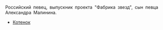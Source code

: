 Российский певец, выпускник проекта "Фабрика звезд", сын певца Александра Малинина.

* [Котенок](Котенок.md)